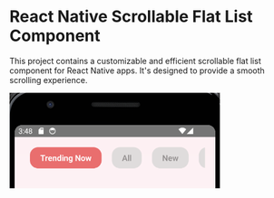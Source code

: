 # React Native Scrollable Flat List Component

This project contains a customizable and efficient scrollable flat list component for React Native apps. It's designed to provide a smooth scrolling experience.

![Scrollable flat list component](./image.jpg)

